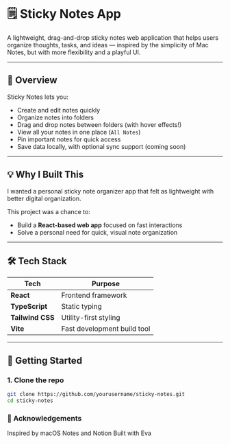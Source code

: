 # 🗒️ Sticky Notes App

A lightweight, drag-and-drop sticky notes web application that helps users organize thoughts, tasks, and ideas — inspired by the simplicity of Mac Notes, but with more flexibility and a playful UI.

---

## 📌 Overview

Sticky Notes lets you:

- Create and edit notes quickly
- Organize notes into folders
- Drag and drop notes between folders (with hover effects!)
- View all your notes in one place (`All Notes`)
- Pin important notes for quick access
- Save data locally, with optional sync support (coming soon)

---

## 💡 Why I Built This

I wanted a personal sticky note organizer app that felt as lightweight with better digital organization.  

This project was a chance to:

- Build a **React-based web app** focused on fast interactions
- Solve a personal need for quick, visual note organization

---

## 🛠️ Tech Stack

| Tech               | Purpose                                  |
|--------------------|-------------------------------------------|
| **React**          | Frontend framework                        |
| **TypeScript**     | Static typing                             |
| **Tailwind CSS**   | Utility-first styling                     |
| **Vite**           | Fast development build tool               |


---

## 🚀 Getting Started

### 1. Clone the repo

```bash
git clone https://github.com/yourusername/sticky-notes.git
cd sticky-notes
```


###  🙌 Acknowledgements
Inspired by macOS Notes and Notion
Built with Eva
